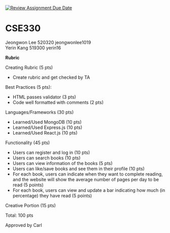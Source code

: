 [![Review Assignment Due Date](https://classroom.github.com/assets/deadline-readme-button-22041afd0340ce965d47ae6ef1cefeee28c7c493a6346c4f15d667ab976d596c.svg)](https://classroom.github.com/a/7yqbrEZI)
# CSE330
Jeongwon Lee 520320 jeongwonlee1019 <br/>
Yerin Kang 519300 yerin16

**Rubric**

Creating Rubric (5 pts)
* Create rubric and get checked by TA

Best Practices (5 pts):
* HTML passes validator (3 pts)
* Code well formatted with comments (2 pts)

Languages/Frameworks (30 pts)
* Learned/Used MongoDB (10 pts)
* Learned/Used Express.js (10 pts)
* Learned/Used React.js (10 pts)

Functionality (45 pts) 
* Users can register and log in (10 pts)
* Users can search books (10 pts)
* Users can view information of the books (5 pts)
* Users can like/save books and see them in their profile (10 pts)
* For each book, users can indicate when they want to complete reading, and the website will show the average number of pages per day to be read (5 points)
* For each book, users can view and update a bar indicating how much (in percentage) they have read (5 points)

Creative Portion (15 pts)

Total: 100 pts

Approved by Carl
